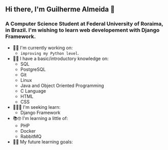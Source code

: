 ## Hi there, I'm Guilherme Almeida 👋
### A Computer Science Student at Federal University of Roraima, in Brazil. I'm wishing to learn web developement with Django Framework.
- 🧱🔨 I'm currently working on:
    -  `improving my Python level`.
- 🧰🔦 I have a basic/introductory knowledge on:
    - SQL
    - PostgreSQL
    - Git
    - Linux
    - Java and Object Oriented Programming
    - C Language
    - HTML
    - CSS
- 🏹👨‍🎓 I'm seeking learn:
  - Django Framework
- 📚🤓 I'm learning a little of:
  - PHP
  - Docker
  - RabbitMQ
- 🎯📝 My future learning goals:
